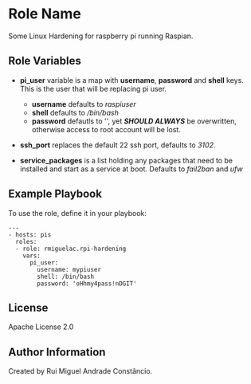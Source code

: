 Role Name
=========

Some Linux Hardening for raspberry pi running Raspian.

Role Variables
--------------

* **pi_user** variable is a map with **username**, **password** and **shell** keys. This is the user that will be replacing pi user.  
  * **username** defaults to _raspiuser_  
  * **shell** defaults to _/bin/bash_  
  * **password** defautls to '', yet **_SHOULD ALWAYS_** be overwritten, otherwise access to root account will be lost.

* **ssh_port** replaces the default 22 ssh port, defaults to _3102_.

* **service_packages** is a list holding any packages that need to be installed and start as a service at boot. Defaults to _fail2ban_ and _ufw_

Example Playbook
----------------

To use the role, define it in your playbook:

```
---
- hosts: pis
  roles:
  - role: rmiguelac.rpi-hardening
    vars:
      pi_user:
        username: mypiuser
        shell: /bin/bash
        password: 'oHhmy4pass!nDGIT'
```

License
-------

Apache License 2.0

Author Information
------------------

Created by Rui Miguel Andrade Constâncio.
